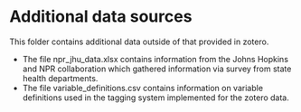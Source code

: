 # Additional data sources

This folder contains additional data outside of that provided in zotero.
- The file npr_jhu_data.xlsx contains information from the Johns Hopkins and NPR collaboration which gathered information via survey from state health departments.   
- The file variable_definitions.csv contains information on variable definitions used in the tagging system implemented for the zotero data.
